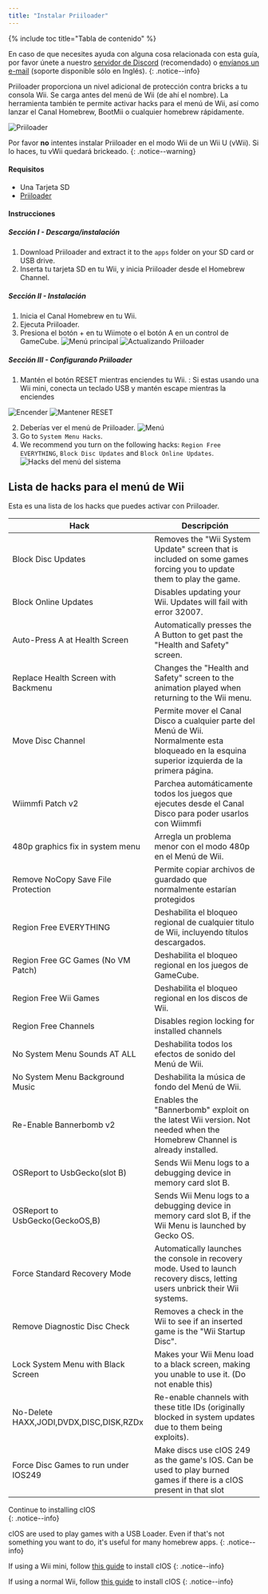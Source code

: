 ```yaml
---
title: "Instalar Priiloader"
---
```


{% include toc title="Tabla de contenido" %}

En caso de que necesites ayuda con alguna cosa relacionada con esta guía, por favor únete a nuestro [servidor de Discord](https://discord.gg/b4Y7jfD) (recomendado) o [envíanos un e-mail](mailto:support@riiconnect24.net) (soporte disponible sólo en Inglés).
{: .notice--info}

Priiloader proporciona un nivel adicional de protección contra bricks a tu consola Wii. Se carga antes del menú de Wii (de ahí el nombre). La herramienta también te permite activar hacks para el menú de Wii, así como lanzar el Canal Homebrew, BootMii o cualquier homebrew rápidamente.

![Priiloader](/images/priiloader.jpg)

Por favor **no** intentes instalar Priiloader en el modo Wii de un Wii U (vWii). Si lo haces, tu vWii quedará brickeado.
{: .notice--warning}

#### Requisitos
* Una Tarjeta SD
* [Priiloader](/assets/files/Priiloader_v0_9.zip)

#### Instrucciones
##### Sección I - Descarga/instalación

1. Download Priiloader and extract it to the `apps` folder on your SD card or USB drive.
2. Inserta tu tarjeta SD en tu Wii, y inicia Priiloader desde el Homebrew Channel.

##### Sección II - Instalación

1. Inicia el Canal Homebrew en tu Wii.
2. Ejecuta Priiloader.
3. Presiona el botón + en tu Wiimote o el botón A en un control de GameCube. ![Menú principal](/images/Priiloader/2.png) ![Actualizando Priiloader](/images/Priiloader/3.png)

##### Sección III - Configurando Priiloader

1. Mantén el botón RESET mientras enciendes tu Wii. :  Si estas usando una Wii mini, conecta un teclado USB y mantén escape mientras la enciendes


![Encender](/images/Priiloader/5.jpg) ![Mantener RESET](/images/Priiloader/4.jpg)

2. Deberías ver el menú de Priiloader. ![Menú](/images/Priiloader/6.png)
3. Go to `System Menu Hacks`.
4. We recommend you turn on the following hacks: `Region Free EVERYTHING`, `Block Disc Updates` and `Block Online Updates`. ![Hacks del menú del sistema](/images/Priiloader/7.png)

## Lista de hacks para el menú de Wii

Esta es una lista de los hacks que puedes activar con Priiloader.

| Hack                                    | Descripción                                                                                                                                       |
| --------------------------------------- | ------------------------------------------------------------------------------------------------------------------------------------------------- |
| Block Disc Updates                      | Removes the "Wii System Update" screen that is included on some games forcing you to update them to play the game.                                |
| Block Online Updates                    | Disables updating your Wii. Updates will fail with error 32007.                                                                                   |
| Auto-Press A at Health Screen           | Automatically presses the A Button to get past the "Health and Safety" screen.                                                                    |
| Replace Health Screen with Backmenu     | Changes the "Health and Safety" screen to the animation played when returning to the Wii menu.                                                    |
| Move Disc Channel                       | Permite mover el Canal Disco a cualquier parte del Menú de Wii. Normalmente esta bloqueado en la esquina superior izquierda de la primera página. |
| Wiimmfi Patch v2                        | Parchea automáticamente todos los juegos que ejecutes desde el Canal Disco para poder usarlos con Wiimmfi                                         |
| 480p graphics fix in system menu        | Arregla un problema menor con el modo 480p en el Menú de Wii.                                                                                     |
| Remove NoCopy Save File Protection      | Permite copiar archivos de guardado que normalmente estarían protegidos                                                                           |
| Region Free EVERYTHING                  | Deshabilita el bloqueo regional de cualquier titulo de Wii, incluyendo títulos descargados.                                                       |
| Region Free GC Games (No VM Patch)      | Deshabilita el bloqueo regional en los juegos de GameCube.                                                                                        |
| Region Free Wii Games                   | Deshabilita el bloqueo regional en los discos de Wii.                                                                                             |
| Region Free Channels                    | Disables region locking for installed channels                                                                                                    |
| No System Menu Sounds AT ALL            | Deshabilita todos los efectos de sonido del Menú de Wii.                                                                                          |
| No System Menu Background Music         | Deshabilita la música de fondo del Menú de Wii.                                                                                                   |
| Re-Enable Bannerbomb v2                 | Enables the "Bannerbomb" exploit on the latest Wii version. Not needed when the Homebrew Channel is already installed.                            |
| OSReport to UsbGecko(slot B)            | Sends Wii Menu logs to a debugging device in memory card slot B.                                                                                  |
| OSReport to UsbGecko(GeckoOS,B)         | Sends Wii Menu logs to a debugging device in memory card slot B, if the Wii Menu is launched by Gecko OS.                                         |
| Force Standard Recovery Mode            | Automatically launches the console in recovery mode. Used to launch recovery discs, letting users unbrick their Wii systems.                      |
| Remove Diagnostic Disc Check            | Removes a check in the Wii to see if an inserted game is the "Wii Startup Disc".                                                                  |
| Lock System Menu with Black Screen      | Makes your Wii Menu load to a black screen, making you unable to use it. (Do not enable this)                                                     |
| No-Delete HAXX,JODI,DVDX,DISC,DISK,RZDx | Re-enable channels with these title IDs (originally blocked in system updates due to them being exploits).                                        |
| Force Disc Games to run under IOS249    | Make discs use cIOS 249 as the game's IOS. Can be used to play burned games if there is a cIOS present in that slot                               |

Continue to installing cIOS<br>
{: .notice--info}

cIOS are used to play games with a USB Loader. Even if that's not something you want to do, it's useful for many homebrew apps.
{: .notice--info}

If using a Wii mini, follow [this guide](cios-mini) to install cIOS
{: .notice--info}

If using a normal Wii, follow [this guide](cios) to install cIOS
{: .notice--info}
